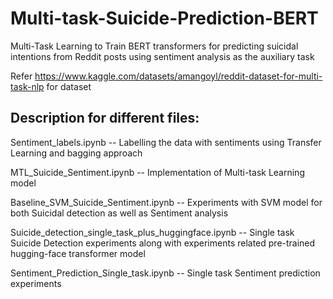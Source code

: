 # Multi-task-Suicide-Prediction-BERT
Multi-Task Learning to Train BERT transformers for predicting suicidal intentions from Reddit posts using sentiment analysis as the auxiliary task

Refer https://www.kaggle.com/datasets/amangoyl/reddit-dataset-for-multi-task-nlp for dataset

## Description for different files:


Sentiment_labels.ipynb -- Labelling the data with sentiments using Transfer Learning and bagging approach

MTL_Suicide_Sentiment.ipynb -- Implementation of Multi-task Learning model


Baseline_SVM_Suicide_Sentiment.ipynb -- Experiments with SVM model for both Suicidal detection as well as Sentiment analysis

Suicide_detection_single_task_plus_huggingface.ipynb -- Single task Suicide Detection experiments along with experiments related pre-trained hugging-face transformer model

Sentiment_Prediction_Single_task.ipynb -- Single task Sentiment prediction experiments

